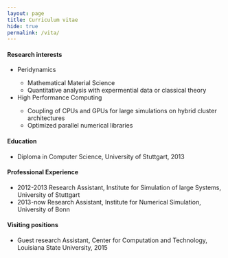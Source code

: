 ```yaml
---
layout: page
title: Curriculum vitae
hide: true
permalink: /vita/
---
```

#### Research interests

<ul>
<li>Peridynamics</li>
	<ul>
		<li>Mathematical Material Science</li>
		<li>Quantitative analysis with expermential data or classical theory</li>
	</ul>
<li>High Performance Computing</li>
	<ul>
		<li>Coupling of CPUs and GPUs for large simulations on hybrid cluster architectures</li>
		<li>Optimized parallel numerical libraries</li>
	</ul>
</ul>

#### Education

* Diploma in Computer Science, University of Stuttgart, 2013

#### Professional Experience
* 2012-2013 Research Assistant, Institute for Simulation of large Systems, University of Stuttgart
* 2013-now  Research Assistant, Institute for Numerical Simulation, University of Bonn

#### Visiting positions
* Guest research Assistant, Center for Computation and Technology, Louisiana State University, 2015

